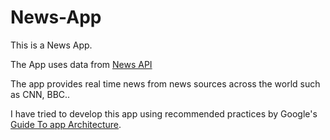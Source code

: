 # News-App
This is a News App.  

The App uses data from [News API](https://newsapi.org/)

The app provides real time news from news sources across the world such as CNN, BBC..  


I have tried to develop this app using recommended practices by Google's [Guide To app Architecture](https://developer.android.com/jetpack/docs/guide).  
  
